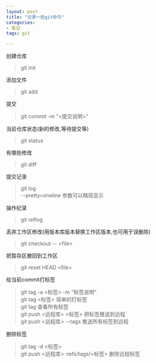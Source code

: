 ```yaml
---
layout: post
title: "记录一些git命令"
categories:
- 笔记
tags: git

---
```


创建仓库

> git init

添加文件

> git add <filename>

提交
> git commit -m "<提交说明>"

当前仓库状态(新的修改,等待提交等)
> git status

有哪些修改
> git diff

提交记录
> git log  
--pretty=oneline 参数可以精简显示

操作纪录
> git reflog

丢弃工作区修改(用版本库版本替换工作区版本,也可用于误删除)
> git checkout -- \<file>

把暂存区撤回到工作区
> git reset HEAD  \<file>

给当前commit打标签
> git tag -a <标签> -m "标签说明"  
git tag <标签> 简单的打标签  
git tag 查看所有标签  
git push <远程库> <标签> 把标签推送到远程  
git push <远程库> --tags 推送所有标签到远程

删除标签
> git tag -d <标签>  
git push <远程库> :refs/tags/<标签> 删除远程标签
